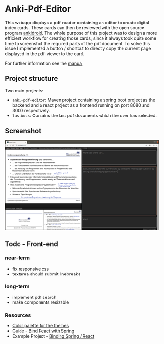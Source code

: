 # Anki-Pdf-Editor
This webapp displays a pdf-reader containing an editor to create digital index cards. These cards can then be reviewed with the open source program [ankidroid](https://apps.ankiweb.net/). The whole purpose of this project was to design a more efficient workflow for creating those cards, since it always took quite some time to screenshot the required parts of the pdf document. To solve this issue I implemented a button / shortcut to directly copy the current page displayed in the pdf-viewer to the card. 

For further information see the [manual](lastDocs/manual.pdf)

## Project structure
Two main projects: 
* `anki-pdf-editor`: Maven project containing a spring boot project as the backend and a react project as a frontend running on port 8080 and 3000 respectively.
* `lastDocs`: Contains the last pdf documents which the user has selected.

## Screenshot
![alt](./prototype/screenshots/2.png)

## Todo - Front-end
### near-term
* fix responsive css
* textarea should submit linebreaks

### long-term
* implement pdf search
* make components resizable

### Resources
* [Color palette for the themes](https://material.io/design/color/dark-theme.html#behavior)
* Guide - [Bind React with Spring](https://developer.okta.com/blog/2018/07/19/simple-crud-react-and-spring-boot)
* Example Project - [Binding Spring / React](https://github.com/tzehe/react-spring-example)

